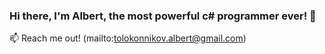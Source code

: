 ### Hi there, I'm Albert, the most powerful c# programmer ever! 👋


📫 Reach me out!
(mailto:tolokonnikov.albert@gmail.com)
